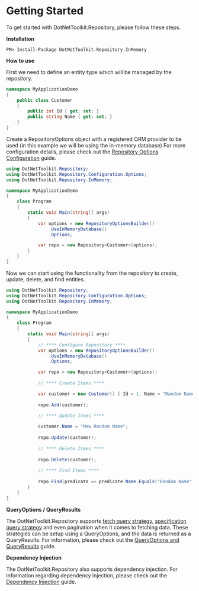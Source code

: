 # Getting Started

To get started with DotNetToolkit.Repository, please follow these steps.

**Installation**

```
PM> Install-Package DotNetToolkit.Repository.InMemory
```

**How to use**

First we need to define an entity type which will be managed by the repository.

```csharp
namespace MyApplicationDemo
{
	public class Customer
	{
		public int Id { get; set; }
		public string Name { get; set; }
	}
}
```

Create a RepositoryOptions object with a registered ORM provider to be used (in this example we will be using the in-memory database)
For more configuration details, please check out the [Repository Options Configuration](/docs/options-config.md) guide.

```csharp
using DotNetToolkit.Repository;
using DotNetToolkit.Repository.Configuration.Options;
using DotNetToolkit.Repository.InMemory;

namespace MyApplicationDemo
{
    class Program
    {
        static void Main(string[] args)
        {
            var options = new RepositoryOptionsBuilder()
                .UseInMemoryDatabase()
                .Options;

            var repo = new Repository<Customer>(options);
        }
    }
}
```

Now we can start using the functionality from the repository to create, update, delete, and find entities.

```csharp
using DotNetToolkit.Repository;
using DotNetToolkit.Repository.Configuration.Options;
using DotNetToolkit.Repository.InMemory;

namespace MyApplicationDemo
{
    class Program
    {
        static void Main(string[] args)
        {
            // **** Configure Repository **** 
            var options = new RepositoryOptionsBuilder()
                .UseInMemoryDatabase()
                .Options;

            var repo = new Repository<Customer>(options);
			
            // **** Create Items **** 

            var customer = new Customer() { Id = 1, Name = "Random Name" }
			
            repo.Add(customer);
			
            // **** Update Items **** 

            customer.Name = "New Random Name";
			
            repo.Update(customer);
			
            // **** Delete Items **** 
            
            repo.Delete(customer);
			
            // **** Find Items **** 
            
            repo.Find(predicate => predicate.Name.Equals("Random Name"));
        }
    }
}
```

**QueryOptions / QueryResults**

The DotNetToolkit.Repository supports [fetch query strategy](https://blog.willbeattie.com/2011/02/specification-pattern-entity-framework.html), [specification query strategy](https://en.wikipedia.org/wiki/Specification_pattern) and even pagination when it comes to fetching data. These strategies can be setup using a QueryOptions, and the data is returned as a QueryResults. For information, please check out the [QueryOptions and QueryResults](/docs/queries.md) guide.

**Dependency Injection**

The DotNetToolkit.Repository also supports dependency injection. For information regarding dependency injection, please check out the [Dependency Injection](/docs/di.md) guide.
